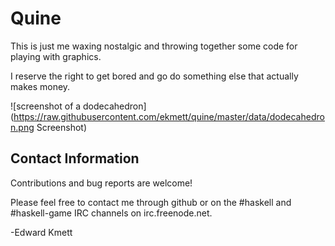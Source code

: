 Quine
=====

This is just me waxing nostalgic and throwing together some code for playing with graphics.

I reserve the right to get bored and go do something else that actually makes money.

![screenshot of a dodecahedron](https://raw.githubusercontent.com/ekmett/quine/master/data/dodecahedron.png Screenshot)

Contact Information
-------------------

Contributions and bug reports are welcome!

Please feel free to contact me through github or on the #haskell and #haskell-game IRC channels on irc.freenode.net.

-Edward Kmett
